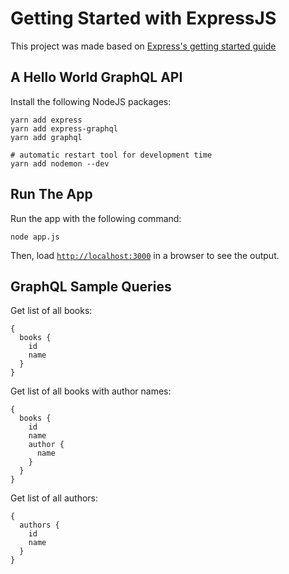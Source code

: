 # Getting Started with ExpressJS

This project was made based on [Express's getting started guide](https://expressjs.com/en/starter/installing.html)

## A Hello World GraphQL API

Install the following NodeJS packages:

```console
yarn add express
yarn add express-graphql
yarn add graphql

# automatic restart tool for development time
yarn add nodemon --dev
```

## Run The App

Run the app with the following command:

```console
node app.js
```
Then, load [`http://localhost:3000`](http://localhost:3000) in a browser to see the output.

## GraphQL Sample Queries

Get list of all books:

```console
{
  books {
    id
    name
  }
}
```

Get list of all books with author names:

```console
{
  books {
    id
    name
    author {
      name
    }
  }
}
```

Get list of all authors:

```console
{
  authors {
    id
    name
  }
}
```
